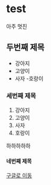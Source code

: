 # test

아주 멋진 

## 두번째 제목
- 강아지
- 고양이
- 사자
-호랑이

### 세번째 제목
1. 강아지
2. 고양이
3. 사자
4. 호랑이

  하하하하하
    
#### 네번째 제목

[구글로 이동](https://google.com)
